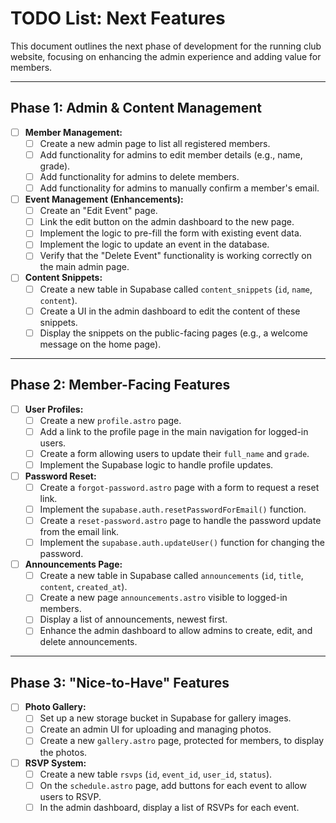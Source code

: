 # TODO List: Next Features

This document outlines the next phase of development for the running club website, focusing on enhancing the admin experience and adding value for members.

---

## Phase 1: Admin & Content Management

- [ ] **Member Management:**
    - [ ] Create a new admin page to list all registered members.
    - [ ] Add functionality for admins to edit member details (e.g., name, grade).
    - [ ] Add functionality for admins to delete members.
    - [ ] Add functionality for admins to manually confirm a member's email.

- [ ] **Event Management (Enhancements):**
    - [ ] Create an "Edit Event" page.
    - [ ] Link the edit button on the admin dashboard to the new page.
    - [ ] Implement the logic to pre-fill the form with existing event data.
    - [ ] Implement the logic to update an event in the database.
    - [ ] Verify that the "Delete Event" functionality is working correctly on the main admin page.

- [ ] **Content Snippets:**
    - [ ] Create a new table in Supabase called `content_snippets` (`id`, `name`, `content`).
    - [ ] Create a UI in the admin dashboard to edit the content of these snippets.
    - [ ] Display the snippets on the public-facing pages (e.g., a welcome message on the home page).

---

## Phase 2: Member-Facing Features

- [ ] **User Profiles:**
    - [ ] Create a new `profile.astro` page.
    - [ ] Add a link to the profile page in the main navigation for logged-in users.
    - [ ] Create a form allowing users to update their `full_name` and `grade`.
    - [ ] Implement the Supabase logic to handle profile updates.

- [ ] **Password Reset:**
    - [ ] Create a `forgot-password.astro` page with a form to request a reset link.
    - [ ] Implement the `supabase.auth.resetPasswordForEmail()` function.
    - [ ] Create a `reset-password.astro` page to handle the password update from the email link.
    - [ ] Implement the `supabase.auth.updateUser()` function for changing the password.

- [ ] **Announcements Page:**
    - [ ] Create a new table in Supabase called `announcements` (`id`, `title`, `content`, `created_at`).
    - [ ] Create a new page `announcements.astro` visible to logged-in members.
    - [ ] Display a list of announcements, newest first.
    - [ ] Enhance the admin dashboard to allow admins to create, edit, and delete announcements.

---

## Phase 3: "Nice-to-Have" Features

- [ ] **Photo Gallery:**
    - [ ] Set up a new storage bucket in Supabase for gallery images.
    - [ ] Create an admin UI for uploading and managing photos.
    - [ ] Create a new `gallery.astro` page, protected for members, to display the photos.

- [ ] **RSVP System:**
    - [ ] Create a new table `rsvps` (`id`, `event_id`, `user_id`, `status`).
    - [ ] On the `schedule.astro` page, add buttons for each event to allow users to RSVP.
    - [ ] In the admin dashboard, display a list of RSVPs for each event.
